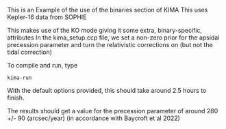 This is an Example of the use of the binaries section of KIMA
This uses Kepler-16 data from SOPHIE 

This makes use of the KO mode giving it some extra, binary-specific, attributes
In the kima_setup.ccp file, we set a non-zero prior for the apsidal precession parameter
and turn the relativistic corrections on (but not the tidal correction)

To compile and run, type

```
kima-run
```

With the default options provided, this should take around 2.5 hours to finish.

The results should get a value for the precession parameter of around 280 +/- 90 (arcsec/year)
(in accordance with Baycroft et al 2022)
